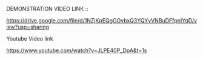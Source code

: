 DEMONSTRATION VIDEO LINK ::

https://drive.google.com/file/d/1NZjKpEQgGOvbxQ3YQYyVNBuDFfpnIYqD/view?usp=sharing

Youtube Video link

https://www.youtube.com/watch?v=JLPE40P_DpA&t=1s
